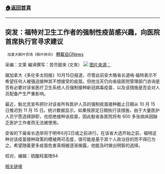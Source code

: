 ###  [:house:返回首頁](https://github.com/ourhimalayas/txt)
---


## 突发：福特对卫生工作者的强制性疫苗感兴趣，向医院首席执行官寻求建议
` 加拿大枫叶农场《枫叶快讯》` [轉載自GNews](https://gnews.org/zh-hans/1600914/)

采编：文莱     编译撰写：苦尽甜来 (文來）
![](https://assets.gnews.org/wp-content/uploads/2021/10/doug-ford.jpg)
[图片来源：](https://www.tvo.org/article/the-vaccine-passport-is-a-win-for-doug-ford-lets-hope-it-doesnt-go-to-his-head)

据加拿大《多伦多太阳报》10月15日报道，尽管此前安大略省长道格·福特表示不希望任何人被强迫接种其不想接受的疫苗。但他当天仍向省级医院管理部门咨询是否有必要对该省医疗卫生系统人员强制接种新冠病毒疫苗，以及该措施是否会对人员配备产生严重影响。

最近，魁北克宣布把针对该省所有医护人员的强制疫苗接种截止日期从 10 月 15 日推迟到 11 月 15 日。统计数据显示，如果按原定日期执行该措施，由于大量医护人员宁愿选择辞职，也拒绝接种该疫苗，因此魁省各医院将有 600 多张病床因缺乏医护工作者而无法被使用。

安省的下届省长选举将于明年6月2日或之前进行。在该省大选开始之前，福特这种对该疫苗接种政策的模棱两可态度，很可能是基于其个人政治目的而不得已为之。希望随着更多疫苗危害真相被逐渐揭露，他能及时做出明智的选择。

校对，编辑：硫酸羟氯喹64

[相关链接](https://thepostmillennial.com/breaking-ford-interested-in-mandatory-vaccines-for-health-workers-asks-hospital-ceos-for-advise)
